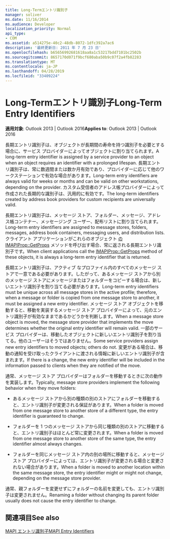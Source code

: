 ```yaml
---
title: Long-Termエントリ識別子
manager: soliver
ms.date: 11/16/2014
ms.audience: Developer
localization_priority: Normal
api_type:
- COM
ms.assetid: a514275e-40c2-48db-8072-1dfc392a7ac6
description: '最終更新日: 2011 年 7 月 23 日'
ms.openlocfilehash: b65656992681618aa8a1c53217bdd7101bc2502b
ms.sourcegitcommit: 8657170d071f9bcf680aba50b9c07f2a4fb82283
ms.translationtype: MT
ms.contentlocale: ja-JP
ms.lasthandoff: 04/28/2019
ms.locfileid: "33409224"
---
```

# <a name="long-term-entry-identifiers"></a><span data-ttu-id="20b87-103">Long-Termエントリ識別子</span><span class="sxs-lookup"><span data-stu-id="20b87-103">Long-Term Entry Identifiers</span></span>

  
  
<span data-ttu-id="20b87-104">**適用対象**: Outlook 2013 | Outlook 2016</span><span class="sxs-lookup"><span data-stu-id="20b87-104">**Applies to**: Outlook 2013 | Outlook 2016</span></span> 
  
<span data-ttu-id="20b87-105">長期エントリ識別子は、オブジェクトが長期間の寿命を持つ識別子を必要とする場合に、サービス プロバイダーによってオブジェクトに割り当てられます。</span><span class="sxs-lookup"><span data-stu-id="20b87-105">A long-term entry identifier is assigned by a service provider to an object when an object requires an identifier with a prolonged lifespan.</span></span> <span data-ttu-id="20b87-106">長期エントリ識別子は、常に数週間または数か月有効であり、プロバイダーに応じて他のワークステーションで有効な場合があります。</span><span class="sxs-lookup"><span data-stu-id="20b87-106">Long-term entry identifiers are always valid for weeks or months and can be valid on other workstations, depending on the provider.</span></span> <span data-ttu-id="20b87-107">カスタム受信者のアドレス帳プロバイダーによって作成された長期的な識別子は、汎用的に有効です。</span><span class="sxs-lookup"><span data-stu-id="20b87-107">The long-term identifiers created by address book providers for custom recipients are universally valid.</span></span> 
  
<span data-ttu-id="20b87-108">長期エントリ識別子は、メッセージ ストア、フォルダー、メッセージ、アドレス帳コンテナー、メッセージング ユーザー、配布リストに割り当てられます。</span><span class="sxs-lookup"><span data-stu-id="20b87-108">Long-term entry identifiers are assigned to message stores, folders, messages, address book containers, messaging users, and distribution lists.</span></span> <span data-ttu-id="20b87-109">クライアント アプリケーションがこれらのオブジェクト [の IMAPIProp::GetProps](imapiprop-getprops.md) メソッドを呼び出す場合、常に返される長期エントリ識別子です。</span><span class="sxs-lookup"><span data-stu-id="20b87-109">When client applications call the [IMAPIProp::GetProps](imapiprop-getprops.md) method of these objects, it is always a long-term entry identifier that is returned.</span></span> 
  
<span data-ttu-id="20b87-110">長期エントリ識別子は、アクティブ なプロファイル内のすべてのメッセージ ストアで一意である必要があります。したがって、あるメッセージ ストアから別のメッセージ ストアにメッセージまたはフォルダーをコピーする場合は、新しいエントリ識別子を割り当てる必要があります。</span><span class="sxs-lookup"><span data-stu-id="20b87-110">Long-term entry identifiers must be unique across all message stores in the active profile; therefore, when a message or folder is copied from one message store to another, it must be assigned a new entry identifier.</span></span> <span data-ttu-id="20b87-111">メッセージ ストア オブジェクトを移動すると、移動を実装するメッセージ ストア プロバイダーによって、元のエントリ識別子が有効なままであるかどうかを判断します。</span><span class="sxs-lookup"><span data-stu-id="20b87-111">When a message store object is moved, the message store provider that implements the move determines whether the original entry identifier will remain valid.</span></span> <span data-ttu-id="20b87-112">一部のサービス プロバイダーは、移動したオブジェクトに新しいエントリ識別子を割り当てる。他のユーザーはそうではありません。</span><span class="sxs-lookup"><span data-stu-id="20b87-112">Some service providers assign new entry identifiers to moved objects; others do not.</span></span> <span data-ttu-id="20b87-113">変更がある場合は、移動の通知を受け取ったクライアントに渡される情報に新しいエントリ識別子が含まれます。</span><span class="sxs-lookup"><span data-stu-id="20b87-113">If there is a change, the new entry identifier will be included in the information passed to clients when they are notified of the move.</span></span> 
  
<span data-ttu-id="20b87-114">通常、メッセージ ストア プロバイダーはフォルダーを移動するときに次の動作を実装します。</span><span class="sxs-lookup"><span data-stu-id="20b87-114">Typically, message store providers implement the following behavior when they move folders:</span></span>
  
- <span data-ttu-id="20b87-115">あるメッセージ ストアから別の種類の別のストアにフォルダーを移動すると、エントリ識別子が変更される保証があります。</span><span class="sxs-lookup"><span data-stu-id="20b87-115">When a folder is moved from one message store to another store of a different type, the entry identifier is guaranteed to change.</span></span>
    
- <span data-ttu-id="20b87-116">フォルダーを 1 つのメッセージ ストアから同じ種類の別のストアに移動すると、エントリ識別子はほとんど常に変更されます。</span><span class="sxs-lookup"><span data-stu-id="20b87-116">When a folder is moved from one message store to another store of the same type, the entry identifier almost always changes.</span></span>
    
- <span data-ttu-id="20b87-117">フォルダーを同じメッセージ ストア内の別の場所に移動すると、メッセージ ストア プロバイダーによっては、エントリ識別子が変更される場合と変更されない場合があります。</span><span class="sxs-lookup"><span data-stu-id="20b87-117">When a folder is moved to another location within the same message store, the entry identifier might or might not change, depending on the message store provider.</span></span>
    
<span data-ttu-id="20b87-118">通常、親フォルダーを変更せずにフォルダーの名前を変更しても、エントリ識別子は変更されません。</span><span class="sxs-lookup"><span data-stu-id="20b87-118">Renaming a folder without changing its parent folder usually does not cause the entry identifier to change.</span></span> 
  
## <a name="see-also"></a><span data-ttu-id="20b87-119">関連項目</span><span class="sxs-lookup"><span data-stu-id="20b87-119">See also</span></span>



[<span data-ttu-id="20b87-120">MAPI エントリ識別子</span><span class="sxs-lookup"><span data-stu-id="20b87-120">MAPI Entry Identifiers</span></span>](mapi-entry-identifiers.md)

